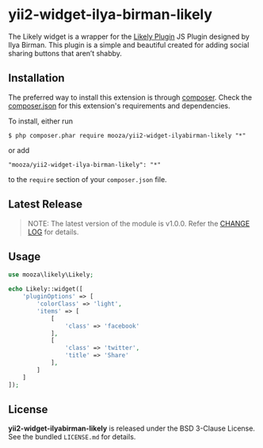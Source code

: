 yii2-widget-ilya-birman-likely
==================

The Likely widget is a wrapper for the [Likely Plugin](https://github.com/ilyabirman/Likely) JS Plugin designed by Ilya Birman. This plugin is a simple and beautiful created for adding social sharing buttons that aren’t shabby.

## Installation

The preferred way to install this extension is through [composer](http://getcomposer.org/download/). Check the [composer.json](https://github.com/mooza/yii2-widget-ilyabirman-likely/blob/master/composer.json) for this extension's requirements and dependencies.

To install, either run

```
$ php composer.phar require mooza/yii2-widget-ilyabirman-likely "*"
```

or add

```
"mooza/yii2-widget-ilya-birman-likely": "*"
```

to the ```require``` section of your `composer.json` file.

## Latest Release

> NOTE: The latest version of the module is v1.0.0. Refer the [CHANGE LOG](https://github.com/mooza/yii2-widget-ilyabirman-likely/blob/master/CHANGE.md) for details.

## Usage

```php
use mooza\likely\Likely;

echo Likely::widget([
    'pluginOptions' => [
        'colorClass' => 'light',
        'items' => [
            [
                'class' => 'facebook'
            ],
            [
                'class' => 'twitter',
                'title' => 'Share'
            ],
        ]
    ]
]);
```

## License

**yii2-widget-ilyabirman-likely** is released under the BSD 3-Clause License. See the bundled `LICENSE.md` for details.